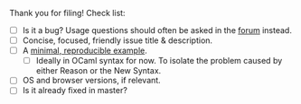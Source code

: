 Thank you for filing! Check list:
- [ ] Is it a bug? Usage questions should often be asked in the [forum](https://reasonml.chat) instead.
- [ ] Concise, focused, friendly issue title & description.
- [ ] A [minimal, reproducible example](http://sscce.org).
  - [ ] Ideally in OCaml syntax for now. To isolate the problem caused by either Reason or the New Syntax.
- [ ] OS and browser versions, if relevant.
- [ ] Is it already fixed in master?
